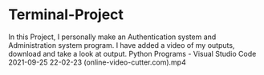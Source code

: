 # Terminal-Project
In this Project, I personally make an Authentication system and Administration system program.
I have added a video of my outputs, download and take a look at output.
Python Programs - Visual Studio Code 2021-09-25 22-02-23 (online-video-cutter.com).mp4
